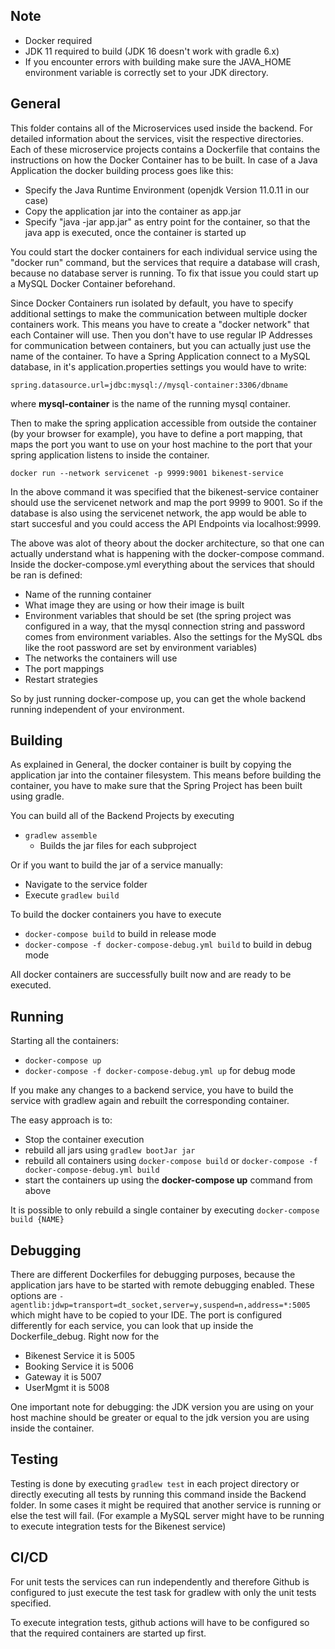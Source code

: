 ## Note
- Docker required
- JDK 11 required to build (JDK 16 doesn't work with gradle 6.x)
- If you encounter errors with building make sure the JAVA_HOME environment variable is correctly set to your JDK directory.

## General
This folder contains all of the Microservices used inside the backend. For detailed information about the services, visit the respective directories.
Each of these microservice projects contains a Dockerfile that contains the instructions on how the Docker Container has to be built. In case of a Java Application the docker building process goes like this: 
- Specify the Java Runtime Environment (openjdk Version 11.0.11 in our case)
- Copy the application jar into the container as app.jar
- Specify "java -jar app.jar" as entry point for the container, so that the java app is executed, once the container is started up

You could start the docker containers for each individual service using the "docker run" command, but the services that require a database will crash, because no database server is running. To fix that issue you could start up a MySQL Docker Container beforehand.

Since Docker Containers run isolated by default, you have to specify additional settings to make the communication between multiple docker containers work. This means you have to create a "docker network" that each Container will use. Then you don't have to use regular IP Addresses for communication between containers, but you can actually just use the name of the container.
To have a Spring Application connect to a MySQL database, in it's application.properties settings you would have to write:

    spring.datasource.url=jdbc:mysql://mysql-container:3306/dbname
where **mysql-container** is the name of the running mysql container.

Then to make the spring application accessible from outside the container (by your browser for example), you have to define a port mapping, that maps the port you want to use on your host machine to the port that your spring application listens to inside the container.

    docker run --network servicenet -p 9999:9001 bikenest-service
In the above command it was specified that the bikenest-service container should use the servicenet network and map the port 9999 to 9001. So if the database is also using the servicenet network, the app would be able to start succesful and you could access the API Endpoints via localhost:9999.

The above was alot of theory about the docker architecture, so that one can actually understand what is happening with the docker-compose command.
Inside the docker-compose.yml everything about the services that should be ran is defined:
- Name of the running container
- What image they are using or how their image is built
- Environment variables that should be set (the spring project was configured in a way, that the mysql connection string and password comes from environment variables. Also the settings for the MySQL dbs like the root password are set by environment variables)
- The networks the containers will use
- The port mappings
- Restart strategies

So by just running docker-compose up, you can get the whole backend running independent of your environment.

## Building

As explained in General, the docker container is built by copying the application jar into the container filesystem. This means before building the container, you have to make sure that the Spring Project has been built using gradle.

You can build all of the Backend Projects by executing
- `gradlew assemble`
    - Builds the jar files for each subproject
    
Or if you want to build the jar of a service manually:
- Navigate to the service folder
- Execute `gradlew build`

To build the docker containers you have to execute
- `docker-compose build` to build in release mode
- `docker-compose -f docker-compose-debug.yml build` to build in debug mode

All docker containers are successfully built now and are ready to be executed.

## Running

Starting all the containers:
- `docker-compose up`
- `docker-compose -f docker-compose-debug.yml up` for debug mode

If you make any changes to a backend service, you have to build the service with gradlew again and rebuilt the corresponding container.

The easy approach is to:
- Stop the container execution
- rebuild all jars using `gradlew bootJar jar`
- rebuild all containers using `docker-compose build` or
`docker-compose -f docker-compose-debug.yml build`
- start the containers up using the **docker-compose up** command from above

It is possible to only rebuild a single container by executing
`docker-compose build {NAME}`

## Debugging
 
There are different Dockerfiles for debugging purposes, because the application jars have to be started with remote debugging enabled.
These options are `-agentlib:jdwp=transport=dt_socket,server=y,suspend=n,address=*:5005` which might have to be copied to your IDE.
The port is configured differently for each service, you can look that up inside the Dockerfile_debug.
Right now for the
- Bikenest Service it is 5005
- Booking Service it is 5006 
- Gateway it is 5007
- UserMgmt it is 5008
	
   
One important note for debugging: the JDK version you are using on your host machine should be greater or equal to the jdk version you are using inside the container.

## Testing

Testing is done by executing `gradlew test` in each project directory or directly executing all tests by running
this command inside the Backend folder.
In some cases it might be required that another service is running or else the test will fail. (For example a MySQL server might have to be running to execute integration tests for the Bikenest service)

## CI/CD

For unit tests the services can run independently and therefore Github is configured
to just execute the test task for gradlew with only the unit tests specified.

To execute integration tests, github actions will have to be configured so that the required containers are started up first.

